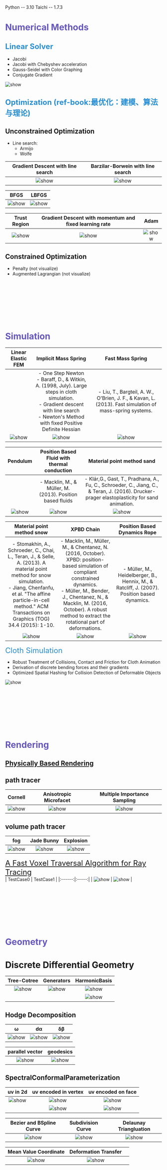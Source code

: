 Python -- 3.10
Taichi -- 1.7.3  


# <span style="color: #6657bd;"> Numerical Methods </span>

##  <font color=#288FD4  size=5 >Linear Solver</font>
- Jacobi
- Jacobi with Chebyshev acceleration
- Gauss-Seidel with Color Graphing
- Conjugate Gradient  
<img src="./results/Linear_Solver.png" alt="show" /> 

##  <font color=#288FD4  size=5 >Optimization (ref-book:最优化：建模、算法与理论) </font>
## Unconstrained Optimization
- Line search:
  - Armijo
  - Wolfe

| Gradient Descent with line search  | Barzilar-Borwein with line search | 
|:------:|:-----:|
|  <img src="./results/GradientDescent.gif" alt="show" />   | <img src="./results/BarzilarBorwein.gif" alt="show" />   

| BFGS  | LBFGS | 
|:------:|:-----:|
|  <img src="./results/BFGS.gif" alt="show" />   | <img src="./results/LBFGS.gif" alt="show" />   

| Trust Region  | Gradient Descent with momentum and fixed learning rate | Adam |
|:------:|:-----:|:-----:|
|  <img src="./results/TrustRegion.gif" alt="show" />   | <img src="./results/Momentum.gif" alt="show" />    | <img src="./results/ADAM.gif" alt="show" />   

## Constrained Optimization 
- Penalty (not visualize)
- Augmented Lagrangian (not visualize)  
  

  
    
  
   
  
# <span style="color: #6657bd;"> <br><br><br><br>Simulation </span>

| Linear Elastic FEM  | Implicit Mass Spring | Fast Mass Spring |
|:------:|:-----:|:-----:|
||- One Step Newton <br>- Baraff, D., & Witkin, A. (1998, July). Large steps in cloth simulation. <br>- Gradient descent with line search <br>- Newton's Method with fixed Positive Definite Hessian|- Liu, T., Bargteil, A. W., O'Brien, J. F., & Kavan, L. (2013). Fast simulation of mass-spring systems.  |
|  <img src="./results/Linera_Elastic_FEM.gif" alt="show" />   | <img src="./results/Implicit Mass Spring.gif" alt="show" />    | <img src="./results/Fast_Mass_Spring.gif" alt="show" />   

| Pendulum  | Position Based Fluid with thermal conduction | Material point method sand |
|:------:|:-----:|:-----:|
||- Macklin, M., & Müller, M. (2013). Position based fluids|- Klár,G., Gast, T., Pradhana, A., Fu, C., Schroeder, C., Jiang, C., & Teran, J. (2016). Drucker-prager elastoplasticity for sand animation.   |
|  <img src="./results/Pendulum.gif" alt="show" />   | <img src="./results/Fluid_melting.gif" alt="show" />    | <img src="./results/mpm_sand0.gif" alt="show" />  

| Material point method snow  | XPBD Chain | Position Based Dynamics Rope |
|:------:|:-----:|:-----:|
|- Stomakhin, A., Schroeder, C., Chai, L., Teran, J., & Selle, A. (2013). A material point method for snow simulation. <br> - Jiang, Chenfanfu, et al. "The affine particle-in-cell method." ACM Transactions on Graphics (TOG) 34.4 (2015): 1-10.|- Macklin, M., Müller, M., & Chentanez, N. (2016, October). XPBD: position-based simulation of compliant constrained dynamics.<br> - Müller, M., Bender, J., Chentanez, N., & Macklin, M. (2016, October). A robust method to extract the rotational part of deformations.|- Müller, M., Heidelberger, B., Hennix, M., & Ratcliff, J. (2007). Position based dynamics.  |
|  <img src="./results/mpm_snow.gif" alt="show" />   | <img src="./results/XPBD_Chain.gif" alt="show" />    | <img src="./results/rope.gif" alt="show" />  


<font color=#288FD4  size=5 >Cloth Simulation</font>
- Robust Treatment of Collisions, Contact and Friction for Cloth Animation
- Derivation of discrete bending forces and their gradients
- Optimized Spatial Hashing for Collision Detection of Deformable Objects  
<img src="./results/quad2_collision_harden.gif" alt="show" />  






# <span style="color: #6657bd;"> <br><br><br><br>Rendering </span>


## <a href="https://pbr-book.org/4ed/contents" target="_blank"> Physically Based Rendering </a>
## path tracer
| Cornell  | Anisotropic Microfacet | Multiple Importance Sampling  |
|:------:|:-----:|:-----:|
|  <img src="./results/render/cornell.png" alt="show" />   | <img src="./results/render/anisotropic_microfacet_x.png" alt="show" />   | <img src="./results/render/mis.png" alt="show" />  

## volume path tracer
| fog  | Jade Bunny | Explosion  |
|:------:|:-----:|:-----:|
|  <img src="./results/render/fog.png" alt="show" />   | <img src="./results/render/homogeneous_medium.png" alt="show" />   | <img src="./results/render/aerial.png" alt="show" />  

<font color=#288FD4  size=5 ><a href="http://www.cse.yorku.ca/~amana/research/grid.pdf" target="_blank">A Fast Voxel Traversal Algorithm for Ray Tracing</a></font>  
| TestCase0  | TestCase1 |
|:------:|:-----:|
|  <img src="./results/render/raydda0.png" alt="show" />   | <img src="./results/render/raydda1.png" alt="show" />  |






# <span style="color: #6657bd;"> <br><br><br><br>Geometry </span>
# Discrete Differential Geometry
| Tree-Cotree  | Generators | HarmonicBasis  |
|:------:|:-----:|:-----:|
|  <img src="./results/torus_treecotree.png" alt="show" />   | <img src="./results/torus_generators.png" alt="show" />   | <img src="./results/torus_harmonicbases0.png" alt="show" />  |
|   |    | <img src="./results/torus_harmonicbases1.png" alt="show" /> |

## Hodge Decomposition
|  ω | dα | δβ  |
|:------:|:-----:|:-----:|
|  <img src="./results/bunny_omega.png" alt="show" />   | <img src="./results/bunny_d_alpha.png" alt="show" />   | <img src="./results/bunny_delta_beta.png" alt="show" />  |

|  parallel vector | geodesics  |
|:------:|:-----:|
|  <img src="./results/bunny_parallelvector.png" alt="show" />   | <img src="./results/bunny_geodesics.png" alt="show" />   | 

## SpectralConformalParameterization
|  uv in 2d | uv encoded in vertex | uv encoded on face  |
|:------:|:-----:|:-----:|
|  <img src="./results/SpectralConformalParameterization.png" alt="show" />   | <img src="./results/vertex_u.png" alt="show" />  | <img src="./results/face_u.png" alt="show" /> |
|     | <img src="./results/vertex_v.png" alt="show" />  | <img src="./results/face_v.png" alt="show" /> |


|  Bezier and BSpline Curve | Subdivision Curve | Delaunay Triangluation |
|:------:|:-----:|:-----:|
|  <img src="./results/control_point_curve.gif" alt="show" />   | <img src="./results/subdivision_curve.gif" alt="show" />   | <img src="./results/triangluation.gif" alt="show" />  |

|  Mean Value Coordinate | Deformation Transfer |  |
|:------:|:-----:|:-----:|
|  <img src="./results/MVC.png" alt="show" />   | <img src="./results/DeformationTransfer.png" alt="show" />   |  |
